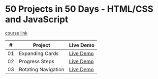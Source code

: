 # 50 Projects in 50 Days - HTML/CSS and JavaScript

[course link](https://www.udemy.com/course/50-projects-50-days/)

|  #  | Project                                                                                                                   | Live Demo                                                                                          |
| :-: | ------------------------------------------------------------------------------------------------------------------------- | -------------------------------------------------------------------------------------------------- |
| 01  | Expanding Cards                       | [Live Demo](https://imrajashish.github.io/50-Projects-in-HTML-CSS-JS/Project%201%20Expanding%20Cards/index.html) 
| 02  | Progress Steps                       | [Live Demo](https://imrajashish.github.io/50-Projects-in-HTML-CSS-JS/Project%202%20Progress%20Steps/index.html)       
| 03  | Rotating Navigation                      | [Live Demo](https://imrajashish.github.io/50-Projects-in-HTML-CSS-JS/Project%203%2020Rotatting%20Navigation/index.html)        

